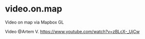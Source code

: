# video.on.map
Video on map via Mapbox GL

Video @Artem V. https://www.youtube.com/watch?v=zBLcX-_UjCw
